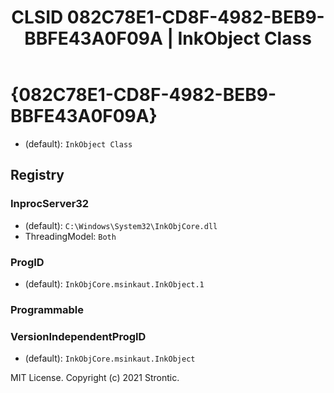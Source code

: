 ﻿---
title: "CLSID 082C78E1-CD8F-4982-BEB9-BBFE43A0F09A | InkObject Class"
excerpt: What is COM-Object CLSID 082C78E1-CD8F-4982-BEB9-BBFE43A0F09A?
---

# {082C78E1-CD8F-4982-BEB9-BBFE43A0F09A}

* (default): `InkObject Class`

## Registry


### InprocServer32

* (default): `C:\Windows\System32\InkObjCore.dll`
* ThreadingModel: `Both`

### ProgID

* (default): `InkObjCore.msinkaut.InkObject.1`

### Programmable


### VersionIndependentProgID

* (default): `InkObjCore.msinkaut.InkObject`

MIT License. Copyright (c) 2021 Strontic.


